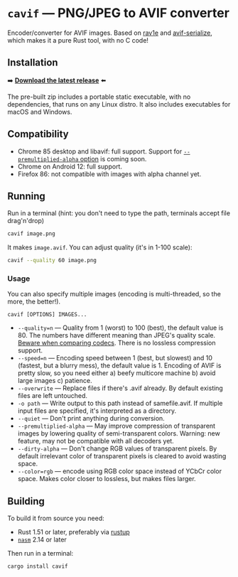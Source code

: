 # `cavif` — PNG/JPEG to AVIF converter

Encoder/converter for AVIF images. Based on [rav1e](//lib.rs/rav1e) and [avif-serialize](https://lib.rs/avif-serialize), which makes it a pure Rust tool, with no C code!

## Installation

➡️ **[Download the latest release](https://github.com/kornelski/cavif/releases)** ⬅️

The pre-built zip includes a portable static executable, with no dependencies, that runs on any Linux distro. It also includes executables for macOS and Windows.

## Compatibility

* Chrome 85 desktop and libavif: full support. Support for [`--premultiplied-alpha` option](https://github.com/AOMediaCodec/libavif/issues/292) is coming soon.
* Chrome on Android 12: full support.
* Firefox 86: not compatible with images with alpha channel yet.

## Running

Run in a terminal (hint: you don't need to type the path, terminals accept file drag'n'drop)

```bash
cavif image.png
```

It makes `image.avif`. You can adjust quality (it's in 1-100 scale):

```bash
cavif --quality 60 image.png
```

### Usage

You can also specify multiple images (encoding is multi-threaded, so the more, the better!).

```text
cavif [OPTIONS] IMAGES...
```

 * `--quality=n` — Quality from 1 (worst) to 100 (best), the default value is 80. The numbers have different meaning than JPEG's quality scale. [Beware when comparing codecs](https://kornel.ski/faircomparison). There is no lossless compression support.
 * `--speed=n` — Encoding speed between 1 (best, but slowest) and 10 (fastest, but a blurry mess), the default value is 1. Encoding of AVIF is pretty slow, so you need either a) beefy multicore machine b) avoid large images c) patience.
 * `--overwrite` — Replace files if there's .avif already. By default existing files are left untouched.
 * `-o path` — Write output to this path instead of samefile.avif. If multiple input files are specified, it's interpreted as a directory.
 * `--quiet` — Don't print anything during conversion.
 * `--premultiplied-alpha` — May improve compression of transparent images by lowering quality of semi-transparent colors. Warning: new feature, may not be compatible with all decoders yet.
 * `--dirty-alpha` — Don't change RGB values of transparent pixels. By default irrelevant color of transparent pixels is cleared to avoid wasting space.
 * `--color=rgb` — encode using RGB color space instead of YCbCr color space. Makes color closer to lossless, but makes files larger.


## Building

To build it from source you need:

* Rust 1.51 or later, preferably via [rustup](//rustup.rs)
* [`nasm`](https://www.nasm.us/) 2.14 or later

Then run in a terminal:

```bash
cargo install cavif
```
